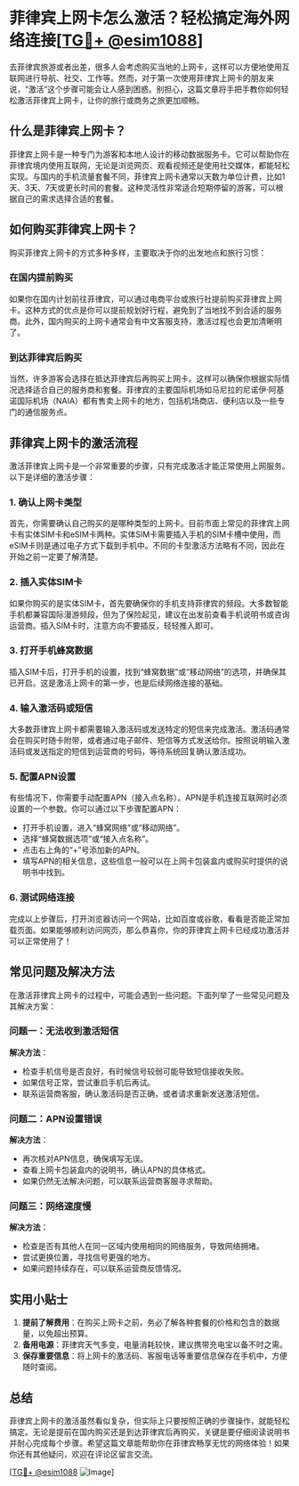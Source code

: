 # 菲律宾上网卡怎么激活？轻松搞定海外网络连接[[TG💪+ @esim1088](https://t.me/s/esim1088)]

去菲律宾旅游或者出差，很多人会考虑购买当地的上网卡，这样可以方便地使用互联网进行导航、社交、工作等。然而，对于第一次使用菲律宾上网卡的朋友来说，“激活”这个步骤可能会让人感到困惑。别担心，这篇文章将手把手教你如何轻松激活菲律宾上网卡，让你的旅行或商务之旅更加顺畅。

## 什么是菲律宾上网卡？

菲律宾上网卡是一种专门为游客和本地人设计的移动数据服务卡。它可以帮助你在菲律宾境内使用互联网，无论是浏览网页、观看视频还是使用社交媒体，都能轻松实现。与国内的手机流量套餐不同，菲律宾上网卡通常以天数为单位计费，比如1天、3天、7天或更长时间的套餐。这种灵活性非常适合短期停留的游客，可以根据自己的需求选择合适的套餐。

## 如何购买菲律宾上网卡？

购买菲律宾上网卡的方式多种多样，主要取决于你的出发地点和旅行习惯：

### 在国内提前购买

如果你在国内计划前往菲律宾，可以通过电商平台或旅行社提前购买菲律宾上网卡。这种方式的优点是你可以提前规划好行程，避免到了当地找不到合适的服务商。此外，国内购买的上网卡通常会有中文客服支持，激活过程也会更加清晰明了。

### 到达菲律宾后购买

当然，许多游客会选择在抵达菲律宾后再购买上网卡。这样可以确保你根据实际情况选择适合自己的服务商和套餐。菲律宾的主要国际机场如马尼拉的尼诺伊·阿基诺国际机场（NAIA）都有售卖上网卡的地方，包括机场商店、便利店以及一些专门的通信服务点。

## 菲律宾上网卡的激活流程

激活菲律宾上网卡是一个非常重要的步骤，只有完成激活才能正常使用上网服务。以下是详细的激活步骤：

### 1. 确认上网卡类型

首先，你需要确认自己购买的是哪种类型的上网卡。目前市面上常见的菲律宾上网卡有实体SIM卡和eSIM卡两种。实体SIM卡需要插入手机的SIM卡槽中使用，而eSIM卡则是通过电子方式下载到手机中。不同的卡型激活方法略有不同，因此在开始之前一定要了解清楚。

### 2. 插入实体SIM卡

如果你购买的是实体SIM卡，首先要确保你的手机支持菲律宾的频段。大多数智能手机都兼容国际漫游频段，但为了保险起见，建议在出发前查看手机说明书或咨询运营商。插入SIM卡时，注意方向不要插反，轻轻推入即可。

### 3. 打开手机蜂窝数据

插入SIM卡后，打开手机的设置，找到“蜂窝数据”或“移动网络”的选项，并确保其已开启。这是激活上网卡的第一步，也是后续网络连接的基础。

### 4. 输入激活码或短信

大多数菲律宾上网卡都需要输入激活码或发送特定的短信来完成激活。激活码通常会在购买时随卡附带，或者通过电子邮件、短信等方式发送给你。按照说明输入激活码或发送指定的短信到运营商的号码，等待系统回复确认激活成功。

### 5. 配置APN设置

有些情况下，你需要手动配置APN（接入点名称）。APN是手机连接互联网时必须设置的一个参数。你可以通过以下步骤配置APN：

- 打开手机设置，进入“蜂窝网络”或“移动网络”。
- 选择“蜂窝数据选项”或“接入点名称”。
- 点击右上角的“+”号添加新的APN。
- 填写APN的相关信息，这些信息一般可以在上网卡包装盒内或购买时提供的说明书中找到。

### 6. 测试网络连接

完成以上步骤后，打开浏览器访问一个网站，比如百度或谷歌，看看是否能正常加载页面。如果能够顺利访问网页，那么恭喜你，你的菲律宾上网卡已经成功激活并可以正常使用了！

## 常见问题及解决方法

在激活菲律宾上网卡的过程中，可能会遇到一些问题。下面列举了一些常见问题及其解决方案：

### 问题一：无法收到激活短信

**解决方法**：
- 检查手机信号是否良好，有时候信号较弱可能导致短信接收失败。
- 如果信号正常，尝试重启手机后再试。
- 联系运营商客服，确认激活码是否正确，或者请求重新发送激活短信。

### 问题二：APN设置错误

**解决方法**：
- 再次核对APN信息，确保填写无误。
- 查看上网卡包装盒内的说明书，确认APN的具体格式。
- 如果仍然无法解决问题，可以联系运营商客服寻求帮助。

### 问题三：网络速度慢

**解决方法**：
- 检查是否有其他人在同一区域内使用相同的网络服务，导致网络拥堵。
- 尝试更换位置，寻找信号更强的地方。
- 如果问题持续存在，可以联系运营商反馈情况。

## 实用小贴士

1. **提前了解费用**：在购买上网卡之前，务必了解各种套餐的价格和包含的数据量，以免超出预算。
2. **备用电源**：菲律宾天气多变，电量消耗较快，建议携带充电宝以备不时之需。
3. **保存重要信息**：将上网卡的激活码、客服电话等重要信息保存在手机中，方便随时查阅。

## 总结

菲律宾上网卡的激活虽然看似复杂，但实际上只要按照正确的步骤操作，就能轻松搞定。无论是提前在国内购买还是到达菲律宾后再购买，关键是要仔细阅读说明书并耐心完成每个步骤。希望这篇文章能帮助你在菲律宾畅享无忧的网络体验！如果你还有其他疑问，欢迎在评论区留言交流。

[[TG💪+ @esim1088](https://t.me/s/esim1088) ![Image](https://i.postimg.cc/4NQfJmqS/Snipaste-2025-05-13-00-14-12.png)]